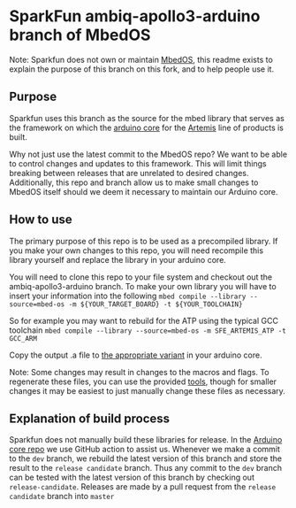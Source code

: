 
# SparkFun ambiq-apollo3-arduino branch of MbedOS
Note: Sparkfun does not own or maintain [MbedOS](https://github.com/ARMmbed/mbed-os), this readme exists to explain the purpose of this branch on this fork, and to help people use it.

## Purpose
Sparkfun uses this branch as the source for the mbed library that serves as the framework on which the [arduino core](https://github.com/sparkfun/Arduino_Apollo3) for the [Artemis](https://www.sparkfun.com/artemis) line of products is built.

Why not just use the latest commit to the MbedOS repo? We want to be able to control changes and updates to this framework. This will limit things breaking between releases that are unrelated to desired changes. Additionally, this repo and branch allow us to make small changes to MbedOS itself should we deem it necessary to  maintain our Arduino core.

## How to use
The primary purpose of this repo is to be used as a precompiled library. If you make your own changes to this repo, you will need recompile this library yourself and replace the library in your arduino core.

You will need to clone this repo to your file system and checkout out the ambiq-apollo3-arduino branch.
To make your own library you will have to insert your information into the following 
```mbed compile --library --source=mbed-os -m ${YOUR_TARGET_BOARD} -t ${YOUR_TOOLCHAIN}```

So for example you may want to rebuild for the ATP using the typical GCC toolchain 
```mbed compile --library --source=mbed-os -m SFE_ARTEMIS_ATP -t GCC_ARM```

Copy the output .a file to [the appropriate variant](https://github.com/sparkfun/Arduino_Apollo3/tree/master/variants) in your arduino core.

Note: Some changes may result in changes to the macros and flags. To regenerate these files, you can use the provided [tools](https://github.com/sparkfun/Arduino_Apollo3/tree/master/tools/scripts), though for smaller changes it may be easiest to just manually change these files as necessary.

## Explanation of build process
Sparkfun does not manually build these libraries for release. In the [Arduino core repo](https://github.com/sparkfun/Arduino_Apollo3) we use GitHub action to assist us. Whenever we make a commit to the `dev` branch, we rebuild the latest version of this branch and store the result to the `release candidate` branch. Thus any commit to the `dev` branch can be tested with the latest version of this branch by checking out `release-candidate`.
Releases are made by a pull request from the `release candidate` branch into `master`